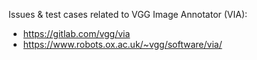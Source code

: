 Issues & test cases related to VGG Image Annotator (VIA):
- https://gitlab.com/vgg/via 
- https://www.robots.ox.ac.uk/~vgg/software/via/
